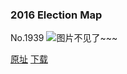 ### 2016 Election Map
No.1939
![图片不见了~~~](https://imgs.xkcd.com/comics/2016_election_map.png)

[原址](https://xkcd.com//1939) [下载](https://imgs.xkcd.com/comics/2016_election_map.png)

